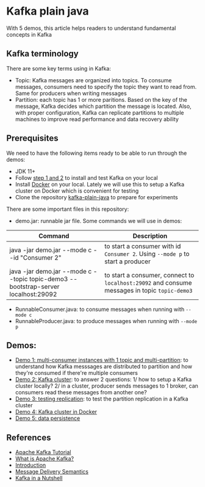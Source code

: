 # Kafka plain java

With 5 demos, this article helps readers to understand fundamental concepts in Kafka

## Kafka terminology

There are some key terms using in Kafka:
- Topic: Kafka messages are organized into topics. To consume messages, consumers need to specify the topic they want to read from. Same for producers when writing messages
- Partition: each topic has 1 or more paritions. Based on the key of the message, Kafka decides which partition the message is located. Also, with proper configuration, Kafka can replicate partitions to multiple machines to improve read performance and data recovery ability

## Prerequisites

We need to have the following items ready to be able to run through the demos:

- JDK 11+
- Follow [step 1 and 2](https://kafka.apache.org/quickstart) to install and test Kafka on your local
- Install [Docker](https://www.docker.com/get-started/) on your local. Lately we will use this to setup a Kafka cluster on Docker which is convenient for testing
- Clone the repository [kafka-plain-java](https://github.com/thoqbk/kafka-plain-java) to prepare for experiments

There are some important files in this repository:
- demo.jar: runnable jar file. Some commands we will use in demos:

| Command | Description |
| - | - |
| java -jar demo.jar --mode c --id "Consumer 2" | to start a consumer with id `Consumer 2`. Using `--mode p` to start a producer |
| java -jar demo.jar --mode c --topic topic-demo3 --bootstrap-server localhost:29092 | to start a consumer, connect to `localhost:29092` and consume messages in topic `topic-demo3` |

- RunnableConsumer.java: to consume messages when running with `--mode c`
- RunnableProducer.java: to produce messages when running with `--mode p`

## Demos:

- [Demo 1: multi-consumer instances with 1 topic and multi-partition](docs/demo-1-multi-partition.md): to understand how Kafka messsages are distributed to partition and how they're consumed if there're multiple consumers
- [Demo 2: Kafka cluster](docs/demo-2-kafka-cluster.md): to answer 2 questions: 1/ how to setup a Kafka cluster locally? 2/ in a cluster, producer sends messages to 1 broker, can consumers read these messages from another one?
- [Demo 3: testing replication](docs/demo-3-testing-replication.md): to test the partition replication in a Kafka cluster
- [Demo 4: Kafka cluster in Docker](docs/demo-4-kafka-cluster-in-docker.md)
- [Demo 5: data persistence](docs/demo-5-data-persistence.md)

## References
- [Apache Kafka Tutorial](https://www.tutorialspoint.com/apache_kafka/index.htm)
- [What is Apache Kafka?](https://www.youtube.com/watch?v=FKgi3n-FyNU)
- [Introduction](https://kafka.apache.org/intro)
- [Message Delivery Semantics](https://kafka.apache.org/documentation/#semantics)
- [Kafka in a Nutshell](https://sookocheff.com/post/kafka/kafka-in-a-nutshell/)